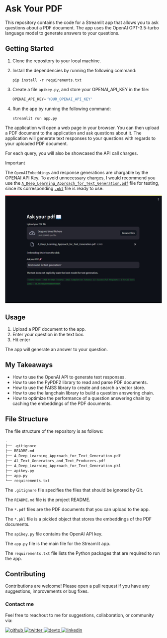 # Ask Your PDF

This repository contains the code for a Streamlit app that allows you to ask questions about a PDF document. The app uses the OpenAI GPT-3.5-turbo language model to generate answers to your questions.

## Getting Started

1. Clone the repository to your local machine.
2. Install the dependencies by running the following command:

    ```
    pip install -r requirements.txt
    ```

3. Create a file `apikey.py`, and store your OPENAI_API_KEY in the file:

    ```python
    OPENAI_API_KEY='YOUR_OPENAI_API_KEY'
    ```

4. Run the app by running the following command:

    ```
    streamlit run app.py
    ```

The application will open a web page in your browser. You can then upload a PDF document to the application and ask questions about it. The application will generate text responses to your questions with regards to your uploaded PDF document.

For each query, you will also be showcased the API call charges.

> [!IMPORTANT]
> The `OpenAIEmbeddings` and response generations are chargable by the OPENAI API Key. To avoid unnecessary charges, I would recommend you use the [`A_Deep_Learning_Approach_for_Text_Generation.pdf`](A_Deep_Learning_Approach_for_Text_Generation.pdf) file for testing, since its corresponding [`.pkl`](A_Deep_Learning_Approach_for_Text_Generation.pkl) file is ready to use.

![Screenshot of application](/screenshot.jpeg)

## Usage

1. Upload a PDF document to the app.
2. Enter your question in the text box.
3. Hit enter

The app will generate an answer to your question.

## My Takeaways

- How to use the OpenAI API to generate text responses.
- How to use the PyPDF2 library to read and parse PDF documents.
- How to use the FAISS library to create and search a vector store.
- How to use the langchain library to build a question answering chain.
- How to optimize the performance of a question answering chain by caching the embeddings of the PDF documents.

## File Structure

The file structure of the repository is as follows:

```
.
├── .gitignore
├── README.md
├── A_Deep_Learning_Approach_for_Text_Generation.pdf
├── Al_Text_Generators_and_Text_Producers.pdf
├── A_Deep_Learning_Approach_for_Text_Generation.pkl
├── apikey.py
├── app.py
└── requirements.txt
```

The `.gitignore` file specifies the files that should be ignored by Git.

The `README.md` file is the project README.

The `*.pdf` files are the PDF documents that you can upload to the app.

The `*.pkl` file is a pickled object that stores the embeddings of the PDF documents.

The `apikey.py` file contains the OpenAI API key.

The `app.py` file is the main file for the Streamlit app.

The `requirements.txt` file lists the Python packages that are required to run the app.

## Contributing

Contributions are welcome! Please open a pull request if you have any suggestions, improvements or bug fixes.

### Contact me

Feel free to reachout to me for suggestions, collaboration, or community via:

<a href="https://github.com/SaifuddinSaifee" target="_blank">
<img src=https://img.shields.io/badge/github-%2324292e.svg?&style=for-the-badge&logo=github&logoColor=white alt=github style="margin-bottom: 5px;" />
</a>
<a href="https://twitter.com/SaifSaifee_dev" target="_blank">
<img src=https://img.shields.io/badge/twitter-%2300acee.svg?&style=for-the-badge&logo=twitter&logoColor=white alt=twitter style="margin-bottom: 5px;" />
</a>
<a href="https://dev.to/saifuddinsaifee" target="_blank">
<img src=https://img.shields.io/badge/dev.to-%2308090A.svg?&style=for-the-badge&logo=dev.to&logoColor=white alt=devto style="margin-bottom: 5px;" />
</a>
<a href="https://linkedin.com/in/saifuddinsaifee" target="_blank">
<img src=https://img.shields.io/badge/linkedin-%231E77B5.svg?&style=for-the-badge&logo=linkedin&logoColor=white alt=linkedin style="margin-bottom: 5px;" />
</a>
